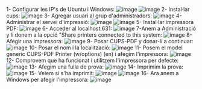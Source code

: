1- Configurar les IP's de Ubuntu i Windows:
![image](https://github.com/user-attachments/assets/3f24d494-1ca8-44ae-b854-1a946795f19f)
![image](https://github.com/user-attachments/assets/b673210a-c0d8-4b5a-8b9b-4d5674490284)
2- Instal·lar cups:
![image](https://github.com/user-attachments/assets/5ac15f10-8ba5-4e83-9272-6dcfe1c4e329)
3- Agregar usuari al grup d'administradors:
![image](https://github.com/user-attachments/assets/90a52732-2597-425b-bbf1-95667f87fae8)
4- Administrar el servei d'impressió:
![image](https://github.com/user-attachments/assets/0cd5396c-ab0b-4937-9e16-f4c3a9d8fffd)
![image](https://github.com/user-attachments/assets/a4b202da-ec39-41df-bf52-3e7d0bb3e9b7)
5- Instal·lar impressora PDF:
![image](https://github.com/user-attachments/assets/25da995f-5f24-47a3-a2c5-dfe513078f97)
6- Acceder al localhost:631:
![image](https://github.com/user-attachments/assets/b12a42e4-b36b-4cf3-b6e8-9bddab5a868c)
7-Anem a Administració y li donem a la opció "Share printers connected to this system:
![image](https://github.com/user-attachments/assets/6a395766-ce3e-4e38-ba77-85cb8e3e7219)
8- Afegir una impressora:
![image](https://github.com/user-attachments/assets/f3e83b92-47d6-46dc-8bb5-760268091606)
9- Posar CUPS-PDF y donar-li a continuar:
![image](https://github.com/user-attachments/assets/067587c6-8776-4309-b584-084dd45be8f0)
10- Posar el nom i la localització:
![image](https://github.com/user-attachments/assets/9c565017-5be2-481d-8b82-fcd1afa255f3)
11- Posem el model generic CUPS-PDF Printer (w/options) (en) i afegim l'impressora:
![image](https://github.com/user-attachments/assets/2f3d1174-feab-404c-9f78-0ecd9b447c20)
12- Comprovem que ha funcionat i utilitzem l'impressora per defecte:
![image](https://github.com/user-attachments/assets/7b822aa4-4df8-462e-8f8e-93286896976c)
13- Afegim una fulla de prova:
![image](https://github.com/user-attachments/assets/d85e3f20-7a34-4301-8f6e-b1c3268a01b2)
14- Imprimim la prova:
![image](https://github.com/user-attachments/assets/c5ab2082-04fd-45a0-bd1e-27cd37c8209a)
15- Veiem si s'ha imprimit:
![image](https://github.com/user-attachments/assets/06b3722c-bd96-4e33-a9c3-4df69c23d12e)
![image](https://github.com/user-attachments/assets/6a6028a7-63a1-4efd-88f1-004d4ff34408)
16- Ara anem a Windows per afegir l'impressora:
![image](https://github.com/user-attachments/assets/08d1fdc9-ec4e-4fd7-a38a-c9c954388fa6)
